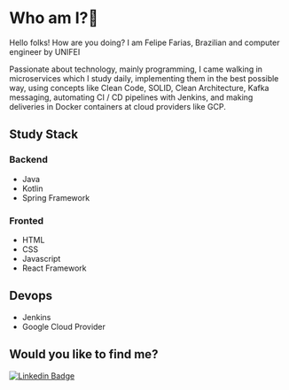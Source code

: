 # Who am I?👋

Hello folks! How are you doing? I am Felipe Farias, Brazilian and computer engineer by UNIFEI

Passionate about technology, mainly programming, I came walking in microservices which I study daily, implementing them in the best possible way, using concepts like Clean Code, SOLID, Clean Architecture, Kafka messaging, automating CI / CD pipelines with Jenkins, and making deliveries in Docker containers at cloud providers like GCP.

## Study Stack

### Backend
* Java
* Kotlin
* Spring Framework

### Fronted
* HTML
* CSS
* Javascript
* React Framework

## Devops
* Jenkins
* Google Cloud Provider

## Would you like to find me?

[![Linkedin Badge](https://img.shields.io/badge/-LinkedIn-blue?style=flat-square&logo=Linkedin&logoColor=white&link=https://www.linkedin.com/in/felipefariasdasilva)](https://www.linkedin.com/in/felipefariasdasilva)

<!--
**felipefariasdasilva/felipefariasdasilva** is a ✨ _special_ ✨ repository because its `README.md` (this file) appears on your GitHub profile.

Here are some ideas to get you started:

- 🔭 I’m currently working on ...
- 🌱 I’m currently learning ...
- 👯 I’m looking to collaborate on ...
- 🤔 I’m looking for help with ...
- 💬 Ask me about ...
- 📫 How to reach me: ...
- 😄 Pronouns: ...
- ⚡ Fun fact: ...
-->
